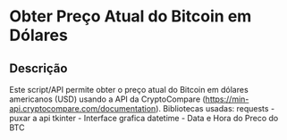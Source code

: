 # Obter Preço Atual do Bitcoin em Dólares

## Descrição

Este script/API permite obter o preço atual do Bitcoin em dólares americanos (USD) usando a API da CryptoCompare (https://min-api.cryptocompare.com/documentation).
Bibliotecas usadas:
  requests - puxar a api
  tkinter - Interface grafica 
  datetime - Data e Hora do Preco do BTC

